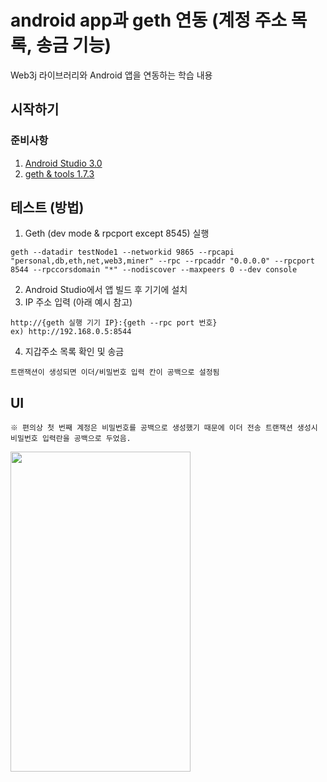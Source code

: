 # android app과 geth 연동 (계정 주소 목록, 송금 기능)

Web3j 라이브러리와 Android 앱을 연동하는 학습 내용

## 시작하기

### 준비사항

1. [Android Studio 3.0](https://developer.android.com/studio)
2. [geth & tools 1.7.3](https://geth.ethereum.org/downloads/)

## 테스트 (방법)

1. Geth (dev mode & rpcport except 8545) 실행
```
geth --datadir testNode1 --networkid 9865 --rpcapi "personal,db,eth,net,web3,miner" --rpc --rpcaddr "0.0.0.0" --rpcport 8544 --rpccorsdomain "*" --nodiscover --maxpeers 0 --dev console
```
2. Android Studio에서 앱 빌드 후 기기에 설치
3. IP 주소 입력 (아래 예시 참고)
```
http://{geth 실행 기기 IP}:{geth --rpc port 번호}
ex) http://192.168.0.5:8544
```
4. 지갑주소 목록 확인 및 송금
```
트랜잭션이 생성되면 이더/비밀번호 입력 칸이 공백으로 설정됨
```

## UI
```
※ 편의상 첫 번째 계정은 비밀번호를 공백으로 생성했기 때문에 이더 전송 트랜잭션 생성시 비밀번호 입력란을 공백으로 두었음.
```
<img src="https://github.com/pby2017/study-android-web3j-app/blob/master/image/sample.gif" width="288" height="512">
